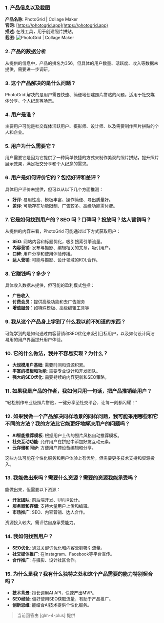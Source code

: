 ### 1. 产品信息以及截图

**产品名称**: PhotoGrid | Collage Maker  
**官网**: [https://photogrid.app](https://photogrid.app)  
**描述**: 在线工具，用于创建照片拼贴。  
**截图**: ![PhotoGrid | Collage Maker](https://cdn-images.toolify.ai/170349926651810768.jpg)

### 2. 产品的数据分析

从提供的信息中，产品的排名为356，但具体的用户数量、活跃度、收入等数据未提供，需要进一步调研。

### 3. 这个产品解决的是什么问题？

PhotoGrid 解决的是用户需要快速、简便地创建照片拼贴的问题，适用于社交媒体分享、个人纪念等场景。

### 4. 用户是谁？

主要用户可能是社交媒体活跃用户、摄影师、设计师、以及需要制作照片拼贴的个人和企业。

### 5. 用户为什么需要它？

用户需要它是因为它提供了一种简单快捷的方式来制作美观的照片拼贴，提升照片展示效果，满足社交分享和个人纪念的需求。

### 6. 用户是如何评价它的？包括好评和差评？

具体用户评价未提供，但可以从以下几个方面推测：
- **好评**: 易用性高、模板丰富、操作简便、导出质量好。
- **差评**: 可能存在功能限制、广告较多、高级功能需付费。

### 7. 它是如何找到用户的？SEO 吗？口碑吗？投放吗？达人营销吗？

从提供的内容来看，PhotoGrid 可能通过以下方式获取用户：
- **SEO**: 网站内容和标题优化，吸引搜索引擎流量。
- **内容营销**: 发布与摄影、编辑相关的文章，吸引用户。
- **口碑**: 用户分享和使用体验传播。
- **达人营销**: 可能与摄影、设计领域的KOL合作。

### 8. 它赚钱吗？多少？

具体收入数据未提供，但可能的盈利模式包括：
- **广告收入**
- **付费会员**：提供高级功能和去广告服务
- **增值服务**：如特殊模板、高级编辑工具等

### 9. 我从这个产品身上学到了什么我以前不知道的东西？

可能学到的是如何通过内容营销和SEO优化来吸引目标用户，以及如何设计简洁易用的用户界面提升用户体验。

### 10. 它的什么做法，我并不容易实现？为什么？

- **大规模用户基础**: 需要时间和资源积累。
- **丰富的模板和功能**: 需要专业设计和开发团队。
- **强大的SEO优化**: 需要持续的内容更新和SEO策略。

### 11. 如果我是产品的作者，我如何只用一句话，把产品推销给用户？

"轻松制作专业级照片拼贴，一键分享至社交平台，让每一刻都闪耀！"

### 12. 如果我做一个产品解决同样场景的同样问题，我可能采用哪些和它不同的方法？我的方法比它能更好地解决用户的问题吗？

- **AI智能推荐模板**: 根据用户上传的照片风格自动推荐模板。
- **社交互动功能**: 允许用户在拼贴中添加好友互动元素。
- **云存储和同步**: 方便用户跨设备编辑和分享。

这些方法可能在个性化服务和用户体验上有优势，但需要更多技术支持和资源投入。

### 13. 我能做出来吗？需要什么资源？需要的资源我能承受吗？

能做出来，但需要以下资源：
- **开发团队**: 前后端开发、UI/UX设计。
- **服务器和存储**: 支持大量用户上传和编辑。
- **市场推广**: SEO、内容营销、达人合作。

资源投入较大，需评估自身承受能力。

### 14. 我如何找到用户？

- **SEO优化**: 通过关键词优化和内容营销吸引流量。
- **社交媒体推广**: 在Instagram、Facebook等平台宣传。
- **合作推广**: 与摄影、设计社区合作。

### 15. 为什么是我？我有什么独特之处和这个产品需要的能力特别契合吗？

- **技术背景**: 擅长调用AI API，快速产出MVP。
- **SEO经验**: 偏好使用SEO获取流量，有助于产品推广。
- **创新思维**: 能结合AI技术提供个性化服务。

> 当前回答由 [glm-4-plus] 提供